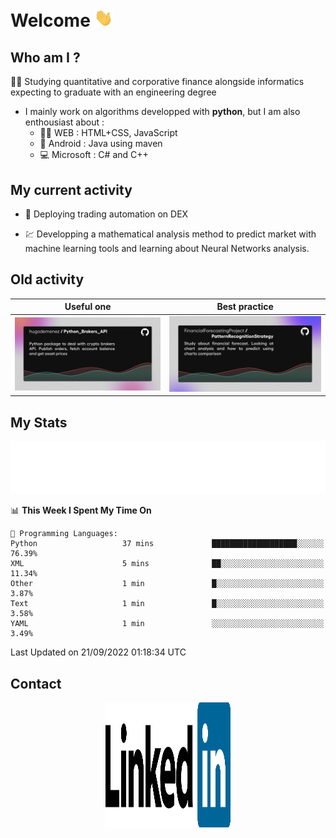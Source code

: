 # Welcome <img src="assets/hello.gif" width="30px"/>


## Who am I ?

:man_student: Studying quantitative and corporative finance alongside informatics expecting to graduate with an engineering degree

*  I mainly work on algorithms developped with **python**, but I am also enthousiast about :
    * :man_technologist: WEB : HTML+CSS, JavaScript
    * :iphone: Android : Java using maven
    * :computer: Microsoft : C# and C++

## My current activity

* :rocket: Deploying trading automation on DEX

* :chart: Developping a mathematical analysis method to predict market with machine learning tools and learning about Neural Networks analysis.

## Old activity

| Useful one | Best practice|
| ------------- | ------------- |
| [![](assets/BrokerAPI.png)](https://github.com/hugodemenez/Python_Brokers_API)  | [![](assets/PatternRecognitionStrategy.png)](https://github.com/FinancialForecastingProject/PatternRecognitionStrategy.git)  |

## My Stats

<p align=center>
<img src="metrics.plugin.wakatime.svg" alt="Metrics">
</p>

<!--START_SECTION:waka-->
📊 **This Week I Spent My Time On** 

```text
💬 Programming Languages: 
Python                   37 mins             ███████████████████░░░░░░   76.39% 
XML                      5 mins              ██░░░░░░░░░░░░░░░░░░░░░░░   11.34% 
Other                    1 min               █░░░░░░░░░░░░░░░░░░░░░░░░   3.87% 
Text                     1 min               █░░░░░░░░░░░░░░░░░░░░░░░░   3.58% 
YAML                     1 min               ░░░░░░░░░░░░░░░░░░░░░░░░░   3.49%

```


 Last Updated on 21/09/2022 01:18:34 UTC
<!--END_SECTION:waka-->

## Contact

<p align=center >
<a href="https://www.linkedin.com/in/hugo-demenez/"><img src="assets/linkedin.svg" alt="Linkedin_hugodemenez" height="200px" width="200px"/></a>
</p>
